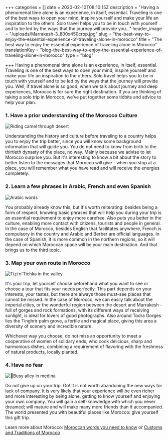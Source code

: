 +++
categories = []
date = 2020-02-10T08:10:15Z
description = "Having a phenomenal time alone is an experience, in itself, essential. Traveling is one of the best ways to open your mind, inspire yourself and make your life an inspiration to the others. Solo travel helps you to be in touch with yourself and to be led by the ways that the journey will provide you..."
header_image = "/uploads/Marrakesh-3_800x450crop.jpg"
slug = "the-best-way-to-enjoy-the-essential-experience-of-traveling-alone-in-morocco"
title = "The best way to enjoy the essential experience of traveling alone in Morocco"
translationKey = "blog-the-best-way-to-enjoy-the-essential-experience-of-traveling-alone-in-morocco"
type = "blog"

+++
Having a phenomenal time alone is an experience, in itself, essential. Traveling is one of the best ways to open your mind, inspire yourself and make your life an inspiration to the others. Solo travel helps you to be in touch with yourself and to be led by the ways that the journey will provide you. Well, if travel alone is so good, when we talk about journey and deep experiences, Morocco is for sure the right destination. If you are thinking of taking a solo trip in Morocco, we’ve put together some tidbits and advice to help your plan.

### **1. Have a prior understanding of the Morocco Culture**

![Riding camel through desert](/uploads/solo.jpg "Riding camel through desert")

Understanding the history and culture before traveling to a country helps you to enjoy the trip better, since you will know some background information that will guide you. You do not need to know from birth to the thirtieth dynasty of the place, no way. Mainly because we advise to let Morocco surprise you. But it's interesting to know a bit about the story to better listen to the messages that Morocco will give - when you stop at a place, you will remember what you have read and will receive the energies completely.

### **2. Learn a few phrases in Arabic, French and even Spanish**

![Arabic words](/uploads/syed-hussaini-r8H8K3w9AzA-unsplash.jpg "Arabic words")

You probably already know this, but it's worth reiterating: besides being a form of respect, knowing basic phrases that will help you during your trip is an essential requirement to enjoy more carefree. Also puts you better in the culture, enabling more contact with citizens, tourists and people in general. In the case of Morocco, besides English that facilitates anywhere, French is compulsory in the country and Arabic and Berber are official languages. In the case of Spanish, it is more common in the northern regions, so it will depend on which Moroccan space will be your main destination. And that brings us to the third topic.

### **3. Map your own route in Morocco**

![Tizi n'Tichka in the valley](/uploads/1581321143064.jpg "Tizi n'Tichka in the valley")

It's your trip, let yourself choose beforehand what you want to see or choose a tour that fits your needs perfectly. This part depends on your interests, your tastes, but there are always those must-see places that cannot be missed. In the case of Morocco, we can easily talk about the imperial cities, or the wonderful region between the desert and Marrakesh - full of gorges and rock formations, with its different ways of receiving sunlight, is ideal for lovers of good photographs. Also around Todra Gorges lies the Tinghrir palm grove, a fertile and magical place, giving this area a diversity of scenery and incredible nature.

Whichever way you choose, do not miss an opportunity to meet a cooperative of women of solidary ends, who cook delicious, sharp and harmonious dishes, combining a requirement of flavoring with the freshness of natural products, locally planted.

### **4. Have no fear**

![Busy alley in medina](/uploads/1581321020985.jpg "Busy alley in medina")

Do not give up on your trip. Go! It is not worth abandoning the new ways for lack of company. It is very likely that your experience will be even richer and more interesting by being alone, getting to know yourself and enjoying your own company. You will gain a self-knowledge with which you never dreamed; will mature and will make many more friends than if accompanied. The world presented you with beautiful places like Morocco: give yourself this gift trip.

Learn more about Morocco: [Moroccan words you need to know](/en/blog/moroccan-words-you-need-to-know/ "Moroccan words you need to know") or [Customs and Traditions of Morocco](/en/blog/customs-and-traditions-of-morocco/ "Customs and Traditions of Morocco")